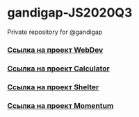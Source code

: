 # gandigap-JS2020Q3
Private repository for @gandigap

### [Cсылка на проект WebDev](https://rolling-scopes-school.github.io/gandigap-JS2020Q3/webdev/)
### [Cсылка на проект Calculator](https://rolling-scopes-school.github.io/gandigap-JS2020Q3/calculator/)
### [Cсылка на проект Shelter](https://rolling-scopes-school.github.io/gandigap-JS2020Q3/shelter/)
### [Cсылка на проект Momentum](https://rolling-scopes-school.github.io/gandigap-JS2020Q3/momentum/)

